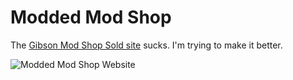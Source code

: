 # Modded Mod Shop

The [Gibson Mod Shop Sold site](https://www.gibson.com/en-US/Guitars/Collection/gibson-mod/sold) sucks. I'm trying to make it better.

![Modded Mod Shop Website](https://i.ibb.co/1LG0ckS/Screen-Shot-2022-06-13-at-1-07-21-AM.png)